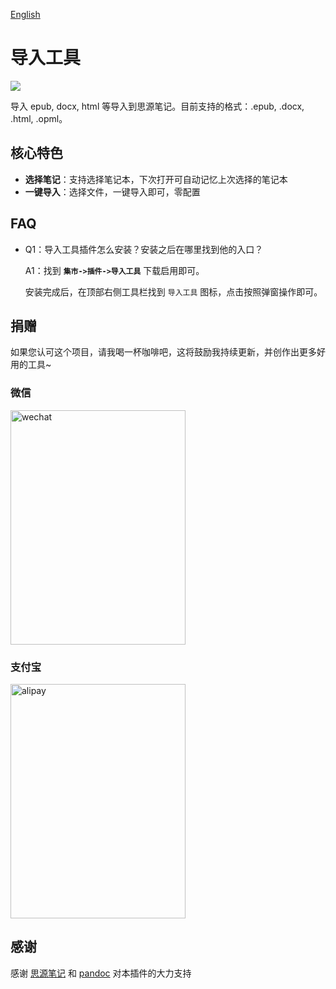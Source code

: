 [English](README.md)

# 导入工具

![](https://raw.githubusercontent.com/terwer/siyuan-plugin-importer/main/icon.png)

导入 epub, docx, html 等导入到思源笔记。目前支持的格式：.epub, .docx, .html, .opml。

## 核心特色

- **选择笔记**：支持选择笔记本，下次打开可自动记忆上次选择的笔记本
- **一键导入**：选择文件，一键导入即可，零配置

## FAQ

* Q1：导入工具插件怎么安装？安装之后在哪里找到他的入口？

  A1：找到 **`集市->插件->导入工具`** 下载启用即可。

  安装完成后，在顶部右侧工具栏找到 `导入工具` 图标，点击按照弹窗操作即可。

## 捐赠

如果您认可这个项目，请我喝一杯咖啡吧，这将鼓励我持续更新，并创作出更多好用的工具~

### 微信

<div>
<img src="https://static-rs-terwer.oss-cn-beijing.aliyuncs.com/donate/wechat.jpg" alt="wechat" style="width:280px;height:375px;" />
</div>

### 支付宝

<div>
<img src="https://static-rs-terwer.oss-cn-beijing.aliyuncs.com/donate/alipay.jpg" alt="alipay" style="width:280px;height:375px;" />
</div>

## 感谢

感谢 [思源笔记](https://github.com/siyuan-note/siyuan) 和 [pandoc](https://github.com/jgm/pandoc) 对本插件的大力支持